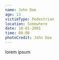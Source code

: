 ```yaml
---
name: John Doe
age: 13
victimType: Pedestrian
location: Somewhere
date: 10-01-2001
time: 00:00
photoCredit: John Doe
---
```


lorem ipsum

